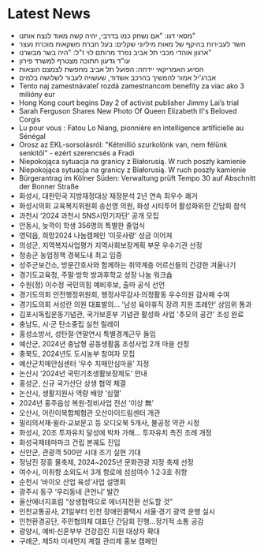 # Latest News
-  מסאי דגו: "אם נשחק כמו בדרבי, יהיה קשה מאוד לנצח אותנו"
-  חשד לעבירות בהיקף של מאות מיליוני שקלים: בעל חברת משקאות מוכרת נעצר
-  ארגון אוהדי מכבי תל אביב נפרד מרותם לוי ז"ל: "היה בשר מבשרנו"
-  עו"ד גדעון חתוכה מצטרף למשרד פירון
-  הסיוע האמריקאי יידחה: הפועל תל אביב מחפשת לצמצם הוצאות
-  אברג'יל אמור להמשיך בהרכב אשדוד, שעשויה לעבור לשלושה בלמים
-  Tento naj zamestnávateľ rozdá zamestnancom benefity za viac ako 3 milióny eur
-  Hong Kong court begins Day 2 of activist publisher Jimmy Lai’s trial
-  Sarah Ferguson Shares New Photo Of Queen Elizabeth II's Beloved Corgis
-  Lu pour vous : Fatou Lo Niang, pionnière en intelligence artificielle au Sénégal
-  Orosz az EKL-sorsolásról: "Kétmillió szurkolónk van, nem félünk senkitől" - ezért szerencsés a Fradi
-  Niepokojąca sytuacja na granicy z Białorusią. W ruch poszły kamienie
-  Niepokojąca sytuacja na granicy z Białorusią. W ruch poszły kamienie
-  Bürgerantrag im Kölner Süden: Verwaltung prüft Tempo 30 auf Abschnitt der Bonner Straße
-  화성시, 대한민국 지방재정대상 재정분석 2년 연속 최우수 쾌거
-  화성시의회 교육복지위원회 송선영 의원, 화성 시티투어 활성화위한 간담회 참석
-  과천시 ‘2024 과천시 SNS시민기자단’ 공개 모집
-  안동시, 늦깍이 학생 356명의 특별한 졸업식
-  영덕읍, 희망2024 나눔캠페인 ‘이웃사랑’ 성금 이어져
-  의성군, 지역복지사업평가 지역사회보장계획 부문 우수기관 선정
-  청송군 농업정책 경북도내 최고 입증
-  성주군보건소, 방문간호사와 함께하는 취약계층 어르신들의 건강한 겨울나기
-  경기도교육청, 주말·방학 방과후학교 성장 나눔 워크숍
-  수원(정) 이수정 국민의힘 예비후보, 출마 공식 선언
-  경기도의회 안전행정위원회, 행정사무감사·의정활동 우수의원 감사패 수여
-  경기도의회 서성란 의원 대표발의… '남성 육아휴직 장려 지원 조례안' 상임위 통과
-  김포시독립운동기념관, 국가보훈부 기념관 활성화 사업 '추모의 공간' 조성 완료
-  충남도, 시·군 탄소중립 실천 릴레이
-  홍성소방서, 성탄절·연말연시 특별경계근무 돌입
-  예산군, 2024년 충남형 공동생활홈 조성사업 2개 마을 선정
-  충북도, 2024년도 도시농부 참여자 모집
-  예산군치매안심센터 ‘우수 치매안심마을’ 지정
-  논산시 ‘2024년 국민기초생활보장제도’ 안내
-  홍성군, 신규 국가산단 상생 협약 체결
-  논산시, 생활지원사 역량 배양 ‘심혈’
-  2024년 홍주읍성 복원·정비사업 전선 ‘이상 無’
-  오산시, 어린이복합체험관 오산아이드림센터 개관
-  밀리의서재·윌라·교보문고 등 오디오북 5개사, 불공정 약관 시정
-  화성시, 20조 투자유치 달성에 박차 가해… 투자유치 촉진 조례 개정
-  화성국제테마파크 건립 본궤도 진입
-  신안군, 관광객 500만 시대 조기 실현 기대
-  정남진 장흥 물축제, 2024~2025년 문화관광 지정 축제 선정
-  여수시, 미취항 소외도서 3개 항로에 섬섬여수 1·2·3호 취항
-  순천시 ‘바이오 산업 육성’사업 설명회
-  광주시 동구 ‘우리동네 큰언니’ 발간
-  울산에너지포럼 “상생협력으로 에너지전환 선도할 것”
-  인천교통공사, 21일부터 인천 장애인콜택시 서울·경기 광역 운행 실시
-  인천환경공단, 주민협의체 대표단 간담회 진행...정기적 소통 공감
-  광양시, 예비·신혼부부 건강검진 지원 대상자 확대
-  구례군, 제5차 미세먼지 계절 관리제 홍보 캠페인
